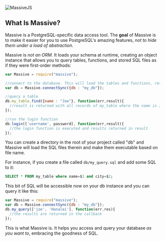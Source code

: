 ![MassiveJS](http://rob.conery.io/wp-content/uploads/2015/03/massive-logo.png)

## What Is Massive?

Massive is a PostgreSQL-specific data access tool. The **goal** of Massive is to make it easier for you to use PostgreSQL's amazing features, *not to hide them under a load of abstraction*.

Massive is *not an ORM*. It loads your schema at runtime, creating an object instance that allows you to query tables, functions, and stored SQL files as if they were first-order methods:

```js
var Massive = require("massive");

//connect to the database. This will load the tables and functions, returning them to the db instance
var db = Massive.connectSync({db : "my_db"});

//query a table
db.my_table.find({name : "Joe"}, function(err,result){
  //result is returned with all records of my_table where the name is Joe
});

//run the login function
db.login(['username', password], function(err,result){
  //the login function is executed and results returned in result
});

```

You can create a directory in the root of your project called "db" and Massive will load the SQL files therein and make them executable based on file name. 

For instance, if you create a file called `db/my_query.sql` and add some SQL to it:

```sql
SELECT * FROM my_table where name=$1 and city=$2;
```

This bit of SQL will be accessible now on your db instance and you can query it like this:

```js
var Massive = require("massive");
var db = Massive.connectSync({db : "my_db"});
db.my_query(['joe', 'Hanalei'], function(err,res){
  //the results are returned in the callback
});

```

This is what Massive is. It helps you access and query your database *as you want to*, embracing the goodness of SQL.


